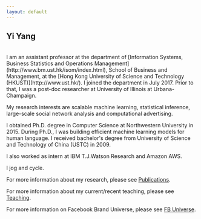 ```yaml
---
layout: default
---
```


## Yi Yang
<br>
I am an assistant professor at the department of [Information Systems, Business Statistics and Operations Management](http://www.bm.ust.hk/isom/index.html), School of Business and Management, at the [Hong Kong University of Science and Technology (HKUST)](http://www.ust.hk/). I joined the department in July 2017. Prior to that, I was a post-doc researcher at University of Illinois at Urbana-Champaign. <br>
<!--My research question is: how can firm/organization make better decision with machine learning and big data? -->

My research interests are scalable machine learning, statistical inference, large-scale social network analysis and computational advertising. <br>

<!--I teach undergraduate database course at UIUC. <br><br>-->

I obtained Ph.D. degree in Computer Science at Northwestern University in 2015. During Ph.D., I was building efficient machine learning models for human language. I received bachelor's degree from University of Science and Technology of China (USTC) in 2009.<br>

I also worked as intern at IBM T.J.Watson Research and Amazon AWS. <br>

I jog and cycle.


For more information about my research, please see [Publications](publications).

For more information about my current/recent teaching, please see [Teaching](teaching).

For more information on Facebook Brand Universe, please see [FB Universe](zoom/index.html).
